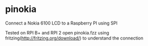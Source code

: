 # pinokia
Connect a Nokia 6100 LCD to a Raspberry PI using SPI

Tested on RPI B+ and RPI 2
open pinokia.fzz using fritzing(http://fritzing.org/download/) to understand the connection
